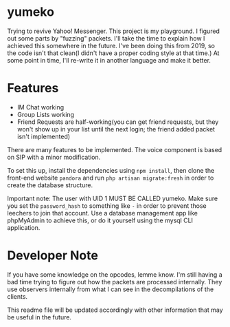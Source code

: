 # yumeko
Trying to revive Yahoo! Messenger. This project is my playground. I figured out some parts by "fuzzing" packets. I'll take the time to explain how I achieved this somewhere in the future. I've been doing this from 2019, so the code isn't that clean(I didn't have a proper coding style at that time.)
At some point in time, I'll re-write it in another language and make it better. 

# Features
- IM Chat working
- Group Lists working
- Friend Requests are half-working(you can get friend requests, but they won't show up in your list until the next login; the friend added packet isn't implemented)

There are many features to be implemented. The voice component is based on SIP with a minor modification.

To set this up, install the dependencies using `npm install`, then clone the front-end website `pandora` and run `php artisan migrate:fresh` in order to create the database structure.

Important note: The user with UID 1 MUST BE CALLED yumeko. Make sure you set the `password_hash` to something like `-` in order to prevent those leechers to join that account. Use a database management app like phpMyAdmin to achieve this, or do it yourself using the mysql CLI application.

# Developer Note

If you have some knowledge on the opcodes, lemme know. I'm still having a bad time trying to figure out how the packets are processed internally. They use observers internally from what I can see in the decompilations of the clients.

This readme file will be updated accordingly with other information that may be useful in the future.